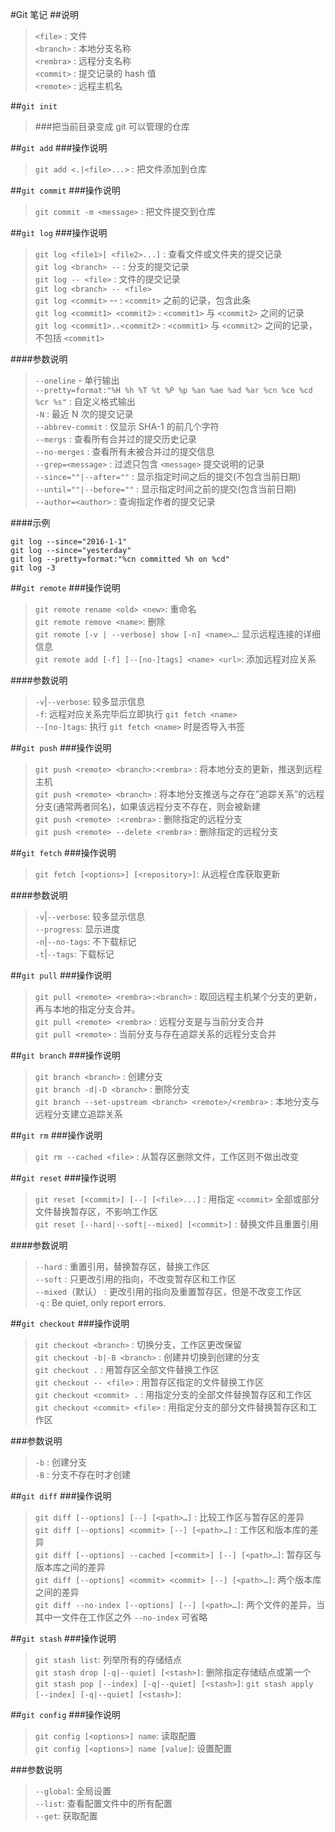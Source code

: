 #Git 笔记
##说明
>`<file>` : 文件  
`<branch>` : 本地分支名称  
`<rembra>` : 远程分支名称  
`<commit>` : 提交记录的 hash 值  
`<remote>` : 远程主机名  

##`git init`
>###把当前目录变成 git 可以管理的仓库

##`git add`
###操作说明
>`git add <.|<file>...>` : 把文件添加到仓库

##`git commit`
###操作说明
>`git commit -m <message>` : 把文件提交到仓库

##`git log`
###操作说明
>`git log <file1>[ <file2>...]` : 查看文件或文件夹的提交记录  
`git log <branch> --` : 分支的提交记录  
`git log -- <file>` : 文件的提交记录  
`git log <branch> -- <file>`  
`git log <commit>` -- : `<commit>` 之前的记录，包含此条  
`git log <commit1> <commit2>` : `<commit1>` 与 `<commit2>` 之间的记录  
`git log <commit1>..<commit2>` : `<commit1>` 与 `<commit2>` 之间的记录，不包括 `<commit1>`

####参数说明
>`--oneline` - 单行输出  
`--pretty=format:"%H %h %T %t %P %p %an %ae %ad %ar %cn %ce %cd %cr %s"` : 自定义格式输出  
`-N` : 最近 N 次的提交记录  
`--abbrev-commit` : 仅显示 SHA-1 的前几个字符  
`--mergs` : 查看所有合并过的提交历史记录  
`--no-merges` : 查看所有未被合并过的提交信息  
`--grep=<message>` : 过滤只包含 `<message>` 提交说明的记录  
`--since=""|--after=""` : 显示指定时间之后的提交(不包含当前日期)  
`--until=""|--before=""` : 显示指定时间之前的提交(包含当前日期)  
`--author=<author>` : 查询指定作者的提交记录

####示例
```
git log --since="2016-1-1"
git log --since="yesterday"
git log --pretty=format:"%cn committed %h on %cd"
git log -3
```  

##`git remote`
###操作说明
>`git remote rename <old> <new>`: 重命名  
`git remote remove <name>`: 删除  
`git remote [-v | --verbose] show [-n] <name>…`: 显示远程连接的详细信息  
`git remote add [-f] [--[no-]tags] <name> <url>`: 添加远程对应关系

####参数说明
>`-v`|`--verbose`: 较多显示信息  
`-f`: 远程对应关系完毕后立即执行 `git fetch <name>`  
`--[no-]tags`: 执行 `git fetch <name>` 时是否导入书签

##`git push`
###操作说明
>`git push <remote> <branch>:<rembra>` : 将本地分支的更新，推送到远程主机  
`git push <remote> <branch>` : 将本地分支推送与之存在”追踪关系”的远程分支(通常两者同名)，如果该远程分支不存在，则会被新建  
`git push <remote> :<rembra>` : 删除指定的远程分支  
`git push <remote> --delete <rembra>` : 删除指定的远程分支

##`git fetch`
###操作说明
>`git fetch [<options>] [<repository>]`: 从远程仓库获取更新

####参数说明
>`-v`|`--verbose`: 较多显示信息  
`--progress`: 显示进度  
`-n`|`--no-tags`: 不下载标记  
`-t`|`--tags`: 下载标记

##`git pull`
###操作说明
>`git pull <remote> <rembra>:<branch>` : 取回远程主机某个分支的更新，再与本地的指定分支合并。  
`git pull <remote> <rembra>` : 远程分支是与当前分支合并  
`git pull <remote>` : 当前分支与存在追踪关系的远程分支合并

##`git branch`
###操作说明
>`git branch <branch>` : 创建分支  
`git branch -d|-D <branch>` : 删除分支  
`git branch --set-upstream <branch> <remote>/<rembra>` : 本地分支与远程分支建立追踪关系

##`git rm`
###操作说明
>`git rm --cached <file>` : 从暂存区删除文件，工作区则不做出改变

##`git reset`
###操作说明
>`git reset [<commit>] [--] [<file>...]` : 用指定 `<commit>` 全部或部分文件替换暂存区，不影响工作区  
`git reset [--hard|--soft|--mixed] [<commit>]` : 替换文件且重置引用  

####参数说明
>`--hard` : 重置引用，替换暂存区，替换工作区  
`--soft` : 只更改引用的指向，不改变暂存区和工作区  
`--mixed`（默认） : 更改引用的指向及重置暂存区，但是不改变工作区  
`-q` : Be quiet, only report errors.

##`git checkout`
###操作说明
>`git checkout <branch>` : 切换分支，工作区更改保留  
`git checkout -b|-B <branch>` : 创建并切换到创建的分支  
`git checkout .` : 用暂存区全部文件替换工作区  
`git checkout -- <file>` : 用暂存区指定的文件替换工作区  
`git checkout <commit> .` : 用指定分支的全部文件替换暂存区和工作区  
`git checkout <commit> <file>` : 用指定分支的部分文件替换暂存区和工作区

###参数说明
>`-b` : 创建分支  
`-B` : 分支不存在时才创建

##`git diff`
###操作说明
>`git diff [--options] [--] [<path>…]` : 比较工作区与暂存区的差异  
`git diff [--options] <commit> [--] [<path>…]` : 工作区和版本库的差异  
`git diff [--options] --cached [<commit>] [--] [<path>…]`: 暂存区与版本库之间的差异  
`git diff [--options] <commit> <commit> [--] [<path>…]`: 两个版本库之间的差异  
`git diff --no-index [--options] [--] [<path>…]`: 两个文件的差异，当其中一文件在工作区之外 `--no-index` 可省略

##`git stash`
###操作说明
>`git stash list`: 列举所有的存储结点  
`git stash drop [-q|--quiet] [<stash>]`: 删除指定存储结点或第一个  
`git stash pop [--index] [-q|--quiet] [<stash>]`: 
`git stash apply [--index] [-q|--quiet] [<stash>]`: 

##`git config`
###操作说明
>`git config [<options>] name`: 读取配置  
`git config [<options>] name [value]`: 设置配置

###参数说明
>`--global`: 全局设置  
`--list`: 查看配置文件中的所有配置  
`--get`: 获取配置
